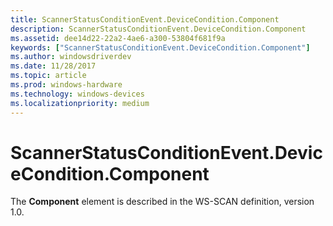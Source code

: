 ```yaml
---
title: ScannerStatusConditionEvent.DeviceCondition.Component
description: ScannerStatusConditionEvent.DeviceCondition.Component
ms.assetid: dee14d22-22a2-4ae6-a300-53804f681f9a
keywords: ["ScannerStatusConditionEvent.DeviceCondition.Component"]
ms.author: windowsdriverdev
ms.date: 11/28/2017
ms.topic: article
ms.prod: windows-hardware
ms.technology: windows-devices
ms.localizationpriority: medium
---
```


# ScannerStatusConditionEvent.DeviceCondition.Component


The **Component** element is described in the WS-SCAN definition, version 1.0.

 

 





